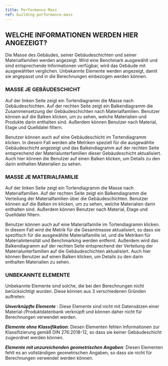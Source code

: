 ```yaml
---
title: Performance Mass
ref: building-performance-mass
---
```


## WELCHE INFORMATIONEN WERDEN HIER ANGEZEIGT?
Die Masse des Gebäudes, seiner Gebäudeschichten und seiner Materialfamilien werden angezeigt. Wird eine Benchmark ausgewählt und sind entsprechende Informationen verfügbar, wird das Gebäude mit ausgewählten verglichen. Unbekannte Elemente werden angezeigt, damit sie angepasst und in die Berechnungen einbezogen werden können. 

### MASSE JE GEBÄUDESCHICHT
Auf der linken Seite zeigt ein Tortendiagramm die Masse nach Gebäudeschichten. Auf der rechten Seite zeigt ein Balkendiagramm die Zusammensetzung der Gebäudeschichten nach Materialfamilien. Benutzer können auf die Balken klicken, um zu sehen, welche Materialien und Produkte darin enthalten sind. Außerdem können Benutzer nach Material, Etage und Quelldatei filtern.

Benutzer können auch auf eine Gebäudeschicht im Tortendiagramm klicken. In diesem Fall werden alle Metriken speziell für die ausgewählte Gebäudeschicht angezeigt und das Balkendiagramm auf der rechten Seite entsprechend der Materialunterfamilien dieser Gebäudeschicht aktualisiert. Auch hier können die Benutzer auf einen Balken klicken, um Details zu den darin enthalten Materialien zu sehen. 

### MASSE JE MATERIALFAMILIE
Auf der linken Seite zeigt ein Tortendiagramm die Masse nach Materialfamilien. Auf der rechten Seite zeigt ein Balkendiagramm die Verteilung der Materialfamilien über die Gebäudeschichten. Benutzer können auf die Balken im klicken, um zu sehen, welche Materialien darin enthalten sind. Außerdem können Benutzer nach Material, Etage und Quelldatei filtern.

Benutzer können auch auf eine Materialfamilie im Tortendiagramm klicken. In diesem Fall wird die Metrik für die Gesamtmasse aktualisiert, so dass sie spezifisch für die ausgewählte Materialfamilie ist, und die Metriken für Materialintensität und Benchmarking werden entfernt. Außerdem wird das Balkendiagramm auf der rechten Seite entsprechend der Verteilung der Materialunterfamilien auf die Gebäudeschichten aktualisiert. Auch hier können Benutzer auf einen Balken klicken, um Details zu den darin enthalten Materialien zu sehen.

### UNBEKANNTE ELEMENTE
Unbekannte Elemente sind solche, die bei den Berechnungen nicht berücksichtigt wurden. Diese können aus 3 verschiedenen Gründen auftreten:

__*Unverknüpfte Elemente*__ : Diese Elemente sind nicht mit Datensätzen einer Material-/Produktdatenbank verknüpft und können daher nicht für Berechnungen verwendet werden.

__*Elemente ohne Klassifikation*__: Diesen Elementen fehlen Informationen zur Klassifizierung gemäß DIN 276:2018-12, so dass sie keiner Gebäudeschicht zugeordnet werden können.

__*Elemente mit unzureichenden geometrischen Angaben*__: Diesen Elementen fehlt es an vollständigen geometrischen Angaben, so dass sie nicht für Berechnungen verwendet werden können.
